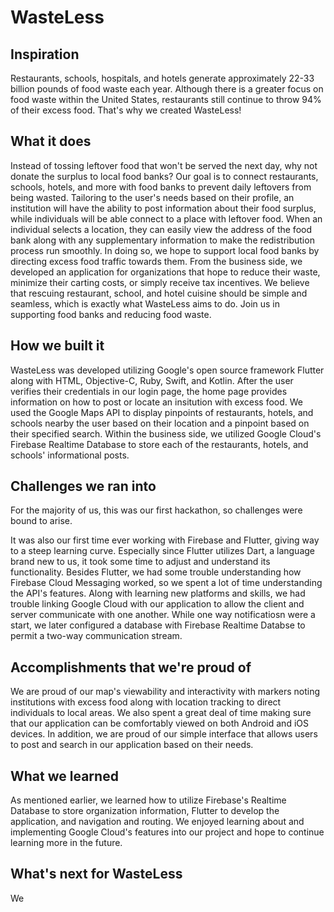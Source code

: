 # WasteLess

## Inspiration
Restaurants, schools, hospitals, and hotels generate approximately 22-33 billion pounds of food waste each year. Although there is a greater focus on food waste within the United States, restaurants still continue to throw 94% of their excess food. That's why we created WasteLess!


## What it does
Instead of tossing leftover food that won't be served the next day, why not donate the surplus to local food banks? Our goal is to connect restaurants, schools, hotels, and more with food banks to prevent daily leftovers from being wasted. Tailoring to the user's needs based on their profile, an institution will have the ability to post information about their food surplus, while individuals will be able connect to a place with leftover food. When an individual selects a location, they can easily view the address of the food bank along with any supplementary information to make the redistribution process run smoothly. In doing so, we hope to support local food banks by directing excess food traffic towards them. From the business side, we developed an application for organizations that hope to reduce their waste, minimize their carting costs, or simply receive tax incentives. We believe that rescuing restaurant, school, and hotel cuisine should be simple and  seamless, which is exactly what WasteLess aims to do. Join us in supporting food banks and reducing food waste.

## How we built it
WasteLess was developed utilizing Google's open source framework Flutter along with HTML, Objective-C, Ruby, Swift, and Kotlin. After the user verifies their credentials in our login page, the home page provides information on how to post or locate an insitution with excess food. We used the Google Maps API to display pinpoints of restaurants, hotels, and schools nearby the user based on their location and a pinpoint based on their specified search. Within the business side, we utilized Google Cloud's Firebase Realtime Database to store each of the restaurants, hotels, and schools' informational posts.

## Challenges we ran into
For the majority of us, this was our first hackathon, so challenges were bound to arise. 

It was also our first time ever working with Firebase and Flutter, giving way to a steep learning curve. Especially since Flutter utilizes Dart, a language brand new to us, it took some time to adjust and understand its functionality. Besides Flutter, we had some trouble understanding how Firebase Cloud Messaging worked, so we spent a lot of time understanding the API's features. Along with learning new platforms and skills, we had trouble linking Google Cloud with our application to allow the client and server communicate with one another. While one way notificatiosn were a start, we later configured a database with Firebase Realtime Databse to permit a two-way communication stream. 

## Accomplishments that we're proud of
We are proud of our map's viewability and interactivity with markers noting institutions with excess food along with location tracking to direct individuals to local areas. We also spent a great deal of time making sure that our application can be comfortably viewed on both Android and iOS devices. In addition, we are proud of our simple interface that allows users to post and search in our application based on their needs. 

## What we learned
As mentioned earlier, we learned how to utilize Firebase's Realtime Database to store organization information, Flutter to develop the application, and navigation and routing. We enjoyed learning about and implementing Google Cloud's features into our project and hope to continue learning more in the future.

## What's next for WasteLess
We 
